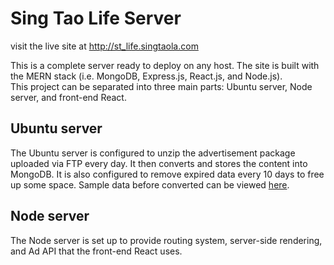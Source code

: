 # Sing Tao Life Server
visit the live site at http://st_life.singtaola.com

This is a complete server ready to deploy on any host. The site is built with the MERN stack (i.e. MongoDB, Express.js, React.js, and Node.js).  
This project can be separated into three main parts: Ubuntu server, Node server, and front-end React.

## Ubuntu server
The Ubuntu server is configured to unzip the advertisement package uploaded via FTP every day. It then converts and stores the content into MongoDB. It is also configured to remove expired data every 10 days to free up some space. Sample data before converted can be viewed [here]().

## Node server
The Node server is set up to provide routing system, server-side rendering, and Ad API that the front-end React uses.
